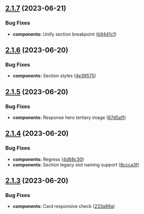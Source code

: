 ## [2.1.7](https://github.com/jacecotton/tcds/compare/v2.1.6...v2.1.7) (2023-06-21)


### Bug Fixes

* **components:** Unify section breakpoint ([b9441c1](https://github.com/jacecotton/tcds/commit/b9441c19d8704c74aa5b76e8debf7e0112456e07))



## [2.1.6](https://github.com/jacecotton/tcds/compare/v2.1.5...v2.1.6) (2023-06-20)


### Bug Fixes

* **components:** Section styles ([4e39575](https://github.com/jacecotton/tcds/commit/4e39575a7e26ea20d5c0c1b0e65dfff25493ed6a))



## [2.1.5](https://github.com/jacecotton/tcds/compare/v2.1.4...v2.1.5) (2023-06-20)


### Bug Fixes

* **components:** Response hero tertiary image ([67d5a1f](https://github.com/jacecotton/tcds/commit/67d5a1f51032313e9ad4185432028bb2ec2754e4))



## [2.1.4](https://github.com/jacecotton/tcds/compare/v2.1.3...v2.1.4) (2023-06-20)


### Bug Fixes

* **components:** Regress ([4d68c30](https://github.com/jacecotton/tcds/commit/4d68c307388d32a0ab0befea768df0971fa139a0))
* **components:** Section legacy slot naming support ([8ccca3f](https://github.com/jacecotton/tcds/commit/8ccca3fce932667c660eb9ff58ab6cb2b7bad8e8))



## [2.1.3](https://github.com/jacecotton/tcds/compare/v2.1.2...v2.1.3) (2023-06-20)


### Bug Fixes

* **components:** Card responsive check ([233a99a](https://github.com/jacecotton/tcds/commit/233a99a9a1815b85f0a1a7e06161a9ded5e638a6))



